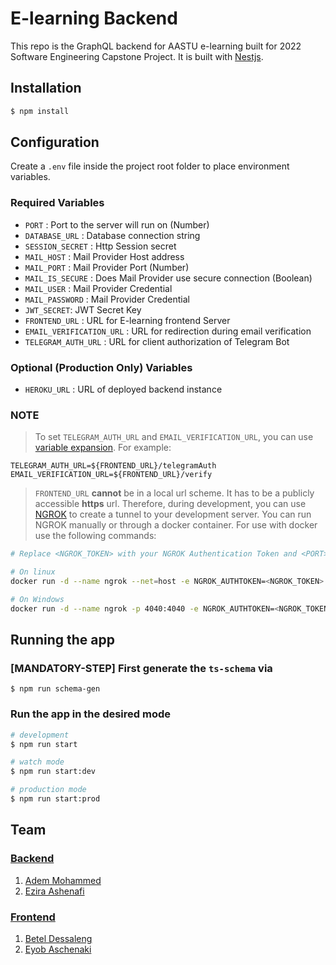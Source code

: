 # E-learning Backend

This repo is the GraphQL backend for AASTU e-learning built for 2022 Software Engineering Capstone Project. It is built with [Nestjs](https://nestjs.com/).

## Installation

```bash
$ npm install
```

## Configuration

Create a `.env` file inside the project root folder to place environment variables.

### Required Variables

- `PORT` : Port to the server will run on (Number)
- `DATABASE_URL` : Database connection string
- `SESSION_SECRET` : Http Session secret
- `MAIL_HOST` : Mail Provider Host address
- `MAIL_PORT` : Mail Provider Port (Number)
- `MAIL_IS_SECURE` : Does Mail Provider use secure connection (Boolean)
- `MAIL_USER` : Mail Provider Credential
- `MAIL_PASSWORD` : Mail Provider Credential
- `JWT_SECRET`: JWT Secret Key
- `FRONTEND_URL` : URL for E-learning frontend Server
- `EMAIL_VERIFICATION_URL` : URL for redirection during email verification
- `TELEGRAM_AUTH_URL` : URL for client authorization of Telegram Bot

### Optional (Production Only) Variables

- `HEROKU_URL` : URL of deployed backend instance

### **NOTE**

> To set `TELEGRAM_AUTH_URL` and `EMAIL_VERIFICATION_URL`, you can use [variable expansion](https://docs.nestjs.com/techniques/configuration#expandable-variables). For example:

```
TELEGRAM_AUTH_URL=${FRONTEND_URL}/telegramAuth
EMAIL_VERIFICATION_URL=${FRONTEND_URL}/verify
```

> `FRONTEND_URL` **cannot** be in a local url scheme. It has to be a publicly accessible **https** url. Therefore, during development, you can use [NGROK](https://ngrok.com/) to create a tunnel to your development server. You can run NGROK manually or through a docker container. For use with docker use the following commands:

```bash
# Replace <NGROK_TOKEN> with your NGROK Authentication Token and <PORT> with the port your frontend server is running on

# On linux
docker run -d --name ngrok --net=host -e NGROK_AUTHTOKEN=<NGROK_TOKEN> ngrok/ngrok http <PORT>

# On Windows
docker run -d --name ngrok -p 4040:4040 -e NGROK_AUTHTOKEN=<NGROK_TOKEN> ngrok/ngrok http host.docker.internal:<PORT>
```

## Running the app

### **[MANDATORY-STEP]** First generate the `ts-schema` via
```
$ npm run schema-gen
```
### Run the app in the desired mode

```bash
# development
$ npm run start

# watch mode
$ npm run start:dev

# production mode
$ npm run start:prod
```

## Team

### [Backend]()

1. [Adem Mohammed](https://github.com/abulhuman)
1. [Ezira Ashenafi](https://github.com/eazash22)

### [Frontend]()

1. [Betel Dessaleng](https://github.com/BettyBane)
1. [Eyob Aschenaki](https://github.com/EyobAshenaki)

